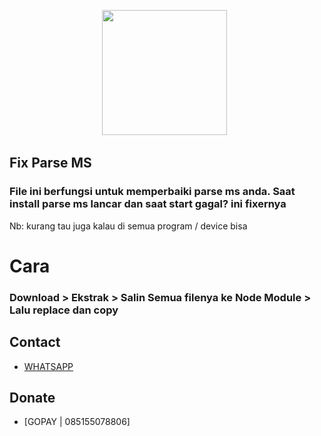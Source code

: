 <p align='center'><a href="https://instagram.com/juwendy_s"><img height="200" 
src="https://www.npmjs.com/npm-avatar/eyJhbGciOiJIUzI1NiIsInR5cCI6IkpXVCJ9.eyJhdmF0YXJVUkwiOiJodHRwczovL3MuZ3JhdmF0YXIuY29tL2F2YXRhci84MzkyODU3NDBmNDg0Y2RjNGRlMWU0ZjBjOTBiZDI5ZT9zaXplPTQ5NiZkZWZhdWx0PXJldHJvIn0.6HZIQ0-y9-gcFJPNN2S0V2iiIH-yeKPJhI1dvc2JuXg"></a>&nbsp;&nbsp;</p>

## Fix Parse MS 
### File ini berfungsi untuk memperbaiki parse ms anda. Saat install parse ms lancar dan saat start gagal? ini fixernya

Nb: kurang tau juga kalau di semua program / device bisa

# Cara
### Download > Ekstrak > Salin Semua filenya ke Node Module > Lalu replace dan copy

## Contact
- [WHATSAPP](https://wa.me/6289635687240)

## Donate
- [GOPAY | 085155078806]
